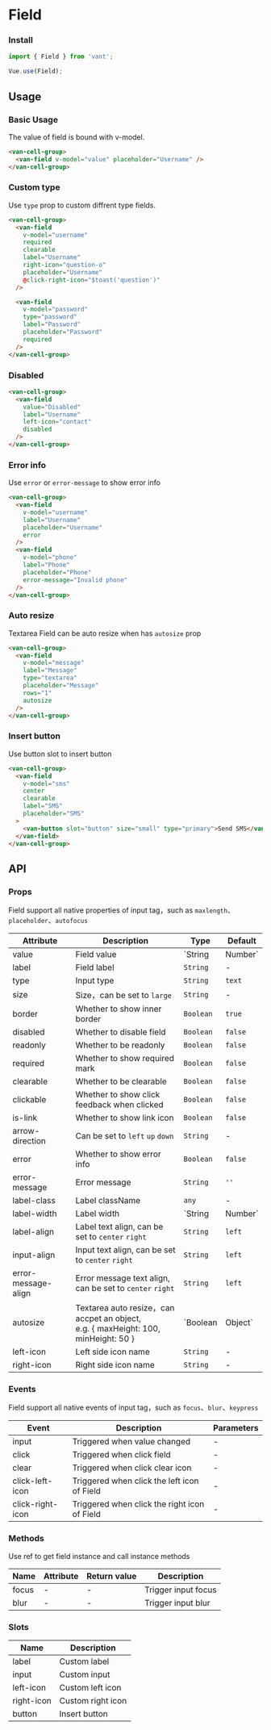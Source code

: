 # Field

### Install

``` javascript
import { Field } from 'vant';

Vue.use(Field);
```

## Usage

### Basic Usage

The value of field is bound with v-model.

```html
<van-cell-group>
  <van-field v-model="value" placeholder="Username" />
</van-cell-group>
```

### Custom type

Use `type` prop to custom diffrent type fields.

```html
<van-cell-group>
  <van-field
    v-model="username"
    required
    clearable
    label="Username"
    right-icon="question-o"
    placeholder="Username"
    @click-right-icon="$toast('question')"
  />

  <van-field
    v-model="password"
    type="password"
    label="Password"
    placeholder="Password"
    required
  />
</van-cell-group>
```

### Disabled

```html
<van-cell-group>
  <van-field
    value="Disabled"
    label="Username"
    left-icon="contact"
    disabled
  />
</van-cell-group>
```

### Error info

Use `error` or `error-message` to show error info

```html
<van-cell-group>
  <van-field
    v-model="username"
    label="Username"
    placeholder="Username"
    error
  />
  <van-field
    v-model="phone"
    label="Phone"
    placeholder="Phone"
    error-message="Invalid phone"
  />
</van-cell-group>
```

### Auto resize

Textarea Field can be auto resize when has `autosize` prop

```html
<van-cell-group>
  <van-field
    v-model="message"
    label="Message"
    type="textarea"
    placeholder="Message"
    rows="1"
    autosize
  />
</van-cell-group>
```

### Insert button

Use button slot to insert button

```html
<van-cell-group>
  <van-field
    v-model="sms"
    center
    clearable
    label="SMS"
    placeholder="SMS"
  >
    <van-button slot="button" size="small" type="primary">Send SMS</van-button>
  </van-field>
</van-cell-group>
```

## API

### Props

Field support all native properties of input tag，such as `maxlength`、`placeholder`、`autofocus`

| Attribute | Description | Type | Default |
|------|------|------|------|
| value | Field value | `String | Number` | - |
| label | Field label | `String` | - |
| type | Input type | `String` | `text` |
| size | Size，can be set to `large` | `String` | - |
| border | Whether to show inner border | `Boolean` | `true` |
| disabled | Whether to disable field | `Boolean` | `false` |
| readonly | Whether to be readonly | `Boolean` | `false` |
| required | Whether to show required mark | `Boolean` | `false` |
| clearable | Whether to be clearable | `Boolean` | `false` |
| clickable | Whether to show click feedback when clicked | `Boolean` | `false` |
| is-link | Whether to show link icon | `Boolean` | `false` |
| arrow-direction | Can be set to `left` `up` `down` | `String` | - |
| error | Whether to show error info | `Boolean` | `false` |
| error-message | Error message | `String` | `''` |
| label-class | Label className | `any` | - |
| label-width | Label width | `String | Number` | `90px` |
| label-align | Label text align, can be set to `center` `right` | `String` | `left` |
| input-align | Input text align, can be set to `center` `right` | `String` | `left` |
| error-message-align | Error message text align, can be set to `center` `right` | `String` | `left` |
| autosize | Textarea auto resize，can accpet an object,<br>e.g. { maxHeight: 100, minHeight: 50 } | `Boolean | Object` | `false` |
| left-icon | Left side icon name | `String` | - |
| right-icon | Right side icon name | `String` | - |

### Events

Field support all native events of input tag，such as `focus`、`blur`、`keypress`

| Event | Description | Parameters |
|------|------|------|
| input | Triggered when value changed | - |
| click | Triggered when click field | - |
| clear | Triggered when click clear icon | - |
| click-left-icon | Triggered when click the left icon of Field | - |
| click-right-icon | Triggered when click the right icon of Field | - |

### Methods

Use ref to get field instance and call instance methods

| Name | Attribute | Return value | Description |
|------|------|------|------|
| focus | - | - | Trigger input focus |
| blur | - | - | Trigger input blur |

### Slots

| Name | Description |
|------|------|
| label | Custom label |
| input | Custom input |
| left-icon | Custom left icon |
| right-icon | Custom right icon |
| button | Insert button |
